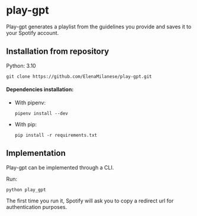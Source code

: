 # play-gpt

Play-gpt generates a playlist from the guidelines you provide and saves it to your Spotify account.

## Installation from repository

Python: 3.10

    git clone https://github.com/ElenaMilanese/play-gpt.git

#### Dependencies installation:

- With pipenv: 

    ```
    pipenv install --dev
    ```

- With pip:

    ```
    pip install -r requirements.txt
    ```

## Implementation

Play-gpt can be implemented through a CLI.

Run:

    python play_gpt
    
The first time you run it, Spotify will ask you to copy a redirect url for authentication purposes. 